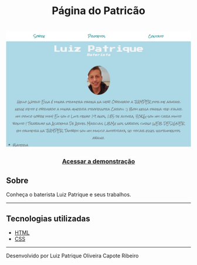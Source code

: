 <h1 align="center">
Página do Patricão
</h1>

<h1 align="center">
<img src="./screenshot.png">
</h1>

<h3 align="center">
    <a href="https://vercel.com/lpbatera/pagina-do-patric-o">Acessar a demonstração</a>
</h3>

##  Sobre
Conheça o baterista Luiz Patrique e seus trabalhos.

---

## Tecnologias utilizadas

- [HTML](https://developer.mozilla.org/en-US/docs/Web/HTML)
- [CSS](https://developer.mozilla.org/en-US/docs/Web/CSS)

---


Desenvolvido por Luiz Patrique Oliveira Capote Ribeiro
